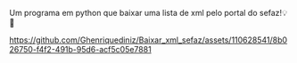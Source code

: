 Um programa em python que baixar uma lista de xml pelo portal do sefaz!💡🤖






https://github.com/Ghenriquediniz/Baixar_xml_sefaz/assets/110628541/8b026750-f4f2-491b-95d6-acf5c05e7881

